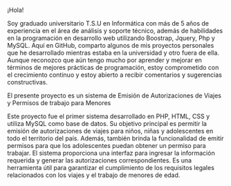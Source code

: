 ¡Hola!

Soy graduado universitario T.S.U en Informática con más de 5 años de experiencia en el área de análisis y soporte técnico, además de habilidades en la programación en desarrollo web utilizando Boostrap, Jquery, Php y MySQL.
Aquí en GitHub, comparto algunos de mis proyectos personales que he desarrollado mientras estaba en la universidad y otro fuera de ella.
Aunque reconozco que aún tengo mucho por aprender y mejorar en términos de mejores prácticas de programación, estoy comprometido con el crecimiento continuo y estoy abierto a recibir comentarios y sugerencias constructivas.



El presente proyecto es un sistema de Emisión de Autorizaciones de Viajes y Permisos de trabajo para Menores 

Este proyecto fue el primer sistema desarrollado en PHP, HTML, CSS  y utiliza MySQL como base de datos. Su objetivo principal es permitir la emisión de autorizaciones de viajes para niños, niñas y adolescentes en todo el territorio del país. Además, también brinda la funcionalidad de emitir permisos para que los adolescentes puedan obtener un permiso para trabajar. El sistema proporciona una interfaz para ingresar la información requerida y generar las autorizaciones correspondientes. Es una herramienta útil para garantizar el cumplimiento de los requisitos legales relacionados con los viajes y el trabajo de menores de edad. 
